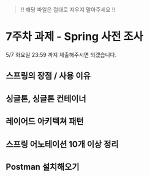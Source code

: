 > ‼️ 해당 파일은 절대로 지우지 말아주세요 ‼️

# 7주차 과제 - Spring 사전 조사

5/7 화요일 23:59 까지 제출해주시면 되겠습니다.

## 스프링의 장점 / 사용 이유
## 싱글톤, 싱글톤 컨테이너
## 레이어드 아키텍쳐 패턴
## 스프링 어노테이션 10개 이상 정리
## Postman 설치해오기